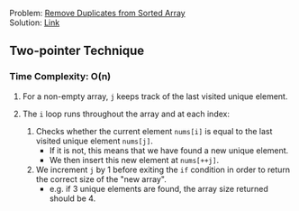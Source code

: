 Problem: [Remove Duplicates from Sorted Array](https://leetcode.com/explore/interview/card/top-interview-questions-easy/92/array/727/) <br>
Solution: [Link](https://github.com/codesnerd/LeetCode/blob/main/Top%20Easy%20Interview%20Questions/Array/1-%20Remove%20Duplicates%20from%20Sorted%20Array.cpp)

## Two-pointer Technique

### Time Complexity: O(n)

1. For a non-empty array, `j` keeps track of the last visited unique element.

2. The `i` loop runs throughout the array and at each index:
   1. Checks whether the current element `nums[i]` is equal to the last visited unique element `nums[j]`.
      - If it is not, this means that we have found a new unique element.
      - We then insert this new element at `nums[++j]`.
   2. We increment `j` by 1 before exiting the `if` condition in order to return the correct size of the "new array".
      - e.g. if 3 unique elements are found, the array size returned should be 4.
